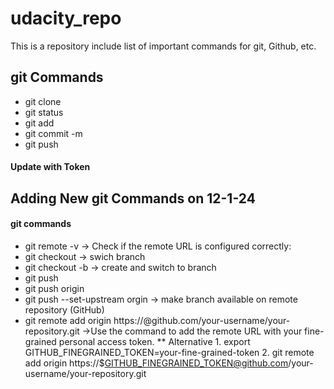 # udacity_repo
This is a repository include list of important commands for git, Github, etc.

## git Commands
* git clone
* git status
* git add
* git commit -m
* git push

#### Update with Token

## Adding New git Commands on 12-1-24
#### git commands
* git remote -v -> Check if the remote URL is configured correctly:
* git checkout -> swich branch
* git checkout -b -> create and switch to branch
* git push
* git push origin
* git push --set-upstream orgin -> make branch available on remote repository (GitHub)
* git remote add origin https://<your-token>@github.com/your-username/your-repository.git ->Use the command to add the remote URL with your fine-grained personal access token.
  ** Alternative
      1. export GITHUB_FINEGRAINED_TOKEN=your-fine-grained-token
      2. git remote add origin https://$GITHUB_FINEGRAINED_TOKEN@github.com/your-username/your-repository.git


 

